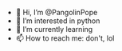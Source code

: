 - 👋 Hi, I’m @PangolinPope
- 👀 I’m interested in python
- 🌱 I’m currently learning
- 📫 How to reach me: don't, lol

<!---
PangolinPope/PangolinPope is a ✨ special ✨ repository because its `README.md` (this file) appears on your GitHub profile.
You can click the Preview link to take a look at your changes.
--->
